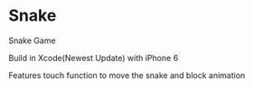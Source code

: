# Snake
Snake Game

Build in Xcode(Newest Update) with iPhone 6

Features touch function to move the snake and block animation
